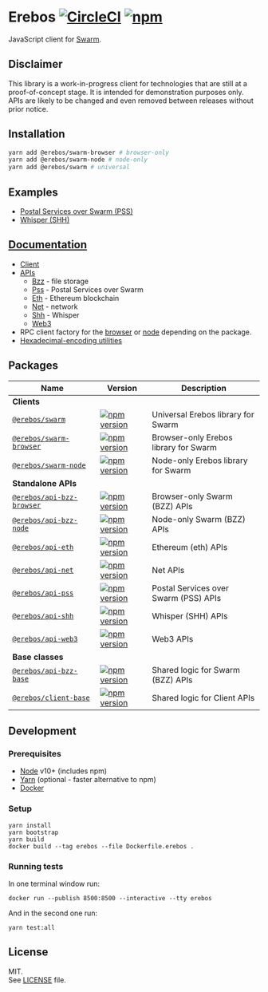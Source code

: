 # Erebos [![CircleCI](https://img.shields.io/circleci/project/github/RedSparr0w/node-csgo-parser.svg)](https://circleci.com/gh/MainframeHQ/erebos) [![npm](https://img.shields.io/npm/v/erebos.svg)](https://www.npmjs.com/package/erebos)

JavaScript client for [Swarm](https://swarm-gateways.net/bzz:/theswarm.eth/).

## Disclaimer

This library is a work-in-progress client for technologies that are still at
a proof-of-concept stage. It is intended for demonstration purposes only.\
APIs are likely to be changed and even removed between releases without prior notice.

## Installation

```sh
yarn add @erebos/swarm-browser # browser-only
yarn add @erebos/swarm-node # node-only
yarn add @erebos/swarm # universal
```

## Examples

- [Postal Services over Swarm (PSS)](examples/pss.js)
- [Whisper (SHH)](examples/shh.js)

## [Documentation](docs/)

- [Client](docs/client.md)
- [APIs](docs/api.md)
  - [Bzz](docs/api-bzz.md) - file storage
  - [Pss](docs/api-pss.md) - Postal Services over Swarm
  - [Eth](docs/api-eth.md) - Ethereum blockchain
  - [Net](docs/api-net.md) - network
  - [Shh](docs/api-shh.md) - Whisper
  - [Web3](docs/api-web3.md)
- RPC client factory for the [browser](https://github.com/MainframeHQ/js-tools/tree/master/packages/rpc-browser#rpc-browser) or [node](https://github.com/MainframeHQ/js-tools/tree/master/packages/rpc-node#rpc-node) depending on the package.
- [Hexadecimal-encoding utilities](https://github.com/MainframeHQ/js-tools/tree/master/packages/utils-hex#utils-hex)

## Packages

| Name | Version | Description |
| ---- | ------- | ----------- |
| **Clients**
| [`@erebos/swarm`](/packages/swarm) | [![npm version](https://img.shields.io/npm/v/@erebos/swarm.svg)](https://www.npmjs.com/package/@erebos/swarm) | Universal Erebos library for Swarm
| [`@erebos/swarm-browser`](/packages/swarm-browser) | [![npm version](https://img.shields.io/npm/v/@erebos/swarm-browser.svg)](https://www.npmjs.com/package/@erebos/swarm-browser) | Browser-only Erebos library for Swarm
| [`@erebos/swarm-node`](/packages/swarm-node) | [![npm version](https://img.shields.io/npm/v/@erebos/swarm-node.svg)](https://www.npmjs.com/package/@erebos/swarm-node) | Node-only Erebos library for Swarm
| **Standalone APIs**
| [`@erebos/api-bzz-browser`](/packages/api-bzz-browser) | [![npm version](https://img.shields.io/npm/v/@erebos/api-bzz-browser.svg)](https://www.npmjs.com/package/@erebos/api-bzz-browser) | Browser-only Swarm (BZZ) APIs
| [`@erebos/api-bzz-node`](/packages/api-bzz-node) | [![npm version](https://img.shields.io/npm/v/@erebos/api-bzz-node.svg)](https://www.npmjs.com/package/@erebos/api-bzz-node) | Node-only Swarm (BZZ) APIs
| [`@erebos/api-eth`](/packages/api-eth) | [![npm version](https://img.shields.io/npm/v/@erebos/api-eth.svg)](https://www.npmjs.com/package/@erebos/api-eth) | Ethereum (eth) APIs
| [`@erebos/api-net`](/packages/api-net) | [![npm version](https://img.shields.io/npm/v/@erebos/api-net.svg)](https://www.npmjs.com/package/@erebos/api-net) | Net APIs
| [`@erebos/api-pss`](/packages/api-pss) | [![npm version](https://img.shields.io/npm/v/@erebos/api-pss.svg)](https://www.npmjs.com/package/@erebos/api-pss) | Postal Services over Swarm (PSS) APIs
| [`@erebos/api-shh`](/packages/api-shh) | [![npm version](https://img.shields.io/npm/v/@erebos/api-shh.svg)](https://www.npmjs.com/package/@erebos/api-shh) | Whisper (SHH) APIs
| [`@erebos/api-web3`](/packages/api-web3) | [![npm version](https://img.shields.io/npm/v/@erebos/api-web3.svg)](https://www.npmjs.com/package/@erebos/api-eth) | Web3 APIs
| **Base classes**
| [`@erebos/api-bzz-base`](/packages/api-bzz-base) | [![npm version](https://img.shields.io/npm/v/@erebos/api-bzz-base.svg)](https://www.npmjs.com/package/@erebos/api-bzz-base) | Shared logic for Swarm (BZZ) APIs
| [`@erebos/client-base`](/packages/client-base) | [![npm version](https://img.shields.io/npm/v/@erebos/client-base.svg)](https://www.npmjs.com/package/@erebos/client-base) | Shared logic for Client APIs

## Development

### Prerequisites

- [Node](https://nodejs.org/en/) v10+ (includes npm)
- [Yarn](https://yarnpkg.com/lang/en/) (optional - faster alternative to npm)
- [Docker](https://www.docker.com/community-edition)

### Setup

```
yarn install
yarn bootstrap
yarn build
docker build --tag erebos --file Dockerfile.erebos .
```

### Running tests

In one terminal window run:

```
docker run --publish 8500:8500 --interactive --tty erebos
```

And in the second one run:

```
yarn test:all
```

## License

MIT.\
See [LICENSE](LICENSE) file.
